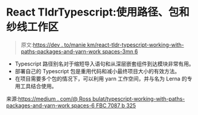 # React TldrTypescript:使用路径、包和纱线工作区

> 原文:[https://dev . to/manie km/react-tldr-typescript-working-with-paths-packages-and-yarn-work spaces-3mn 6](https://dev.to/maniekm/react-tldr-typescript-working-with-paths-packages-and-yarn-workspaces-3mn6)

*   Typescript 路径别名对于缩短导入语句和从深层嵌套组件到达模块非常有用。
*   部署自己的 Typescript 包是重用代码和减小最终项目大小的有效方法。
*   在项目需要多个包的情况下，可以利用 yarn 工作空间，并与名为 Lerna 的专用工具结合使用。

来源:[https://medium . com/@ Ross bulat/typescript-working-with-paths-packages-and-yarn-work spaces-6 FBC 7087 b 325](https://medium.com/@rossbulat/typescript-working-with-paths-packages-and-yarn-workspaces-6fbc7087b325)